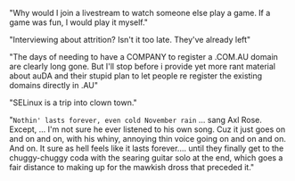 "Why would I join a livestream to watch someone else play a game. If a game was fun, I would play it myself."

"Interviewing about attrition? Isn't it too late. They've already left"

"The days of needing to have a COMPANY to register a .COM.AU domain are clearly long gone. But I'll stop before i provide yet more rant material about auDA and their stupid plan to let people re register the existing domains directly in .AU"

"SELinux is a trip into clown town."

"`Nothin' lasts forever, even cold November rain` ... sang Axl Rose.  Except, ... I'm not sure he ever listened to his own song.
Cuz it just goes on and on and on, with his whiny, annoying thin voice going on and on and on. And on.
It sure as hell feels like it lasts forever....   until they finally get to the chuggy-chuggy coda with the searing guitar solo at the end, which goes a fair distance to making up for the mawkish dross that preceded it."